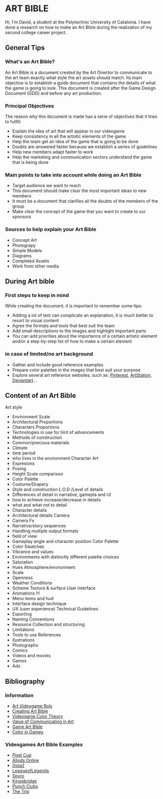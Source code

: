 # ART BIBLE

Hi, I'm David, a student at the Polytechnic University of Catalonia. I have done a research on how to make an Art Bible during the realization of my second college career project.
## General Tips
### What's an Art Bible?

An Art Bible is a document created by the Art Director to communicate to the art team exactly what style the art assets should match. Its main objective is to establish a guide document that contains the details of what the game is going to look. This document is created after the Game Design Document (GDD) and before any art production. 

### Principal Objectives

The reason why this document is made has a serie of objectives that it tries to fulfill:
* Explain the idea of art that will appear in our videogame
* Keep consistency in all the artistic elements of the game
* Help the team get an idea of the game that is going to be done
* Doubts are answered faster because we establish a series of guidelines
* Help new members adapt faster to work
* Help the marketing and communication sectors understand the game that is being done
     
### Main points to take into account while doing an Art Bible
* Target audience we want to reach
* This document should make clear the most important ideas to new members
* It must be a document that clarifies all the doubts of the members of the group
* Make clear the concept of the game that you want to create to our sponsors
     
### Sources to help explain your Art Bible
* Concept Art
* Photograpy
* Simple Models
* Diagrams
* Completed Assets
* Work from other media
     
## During Art bible
### First steps to keep in mind

While creating the document, it is important to remember some tips:
* Adding a lot of text can complicate an explanation, it is much better to resort to visual content
* Agree the formats and tools that best suit the team
* Add small descriptions to the images and highlight important parts
* You can add priorities about the importance of a certain artistic element and/or a step-by-step list of how to make a certain element

### in case of limited/no art background
* Gather and include good reference examples
* Prepare color palettes in the images that best suit your purpose
* Explore several art reference websites, such as: [Pinterest](www.pinterest.com), [ArtStation](www.artstation.com), [Deviantart](https://www.deviantart.com/)...

## Content of an Art Bible
Art style
* Environment Scale
* Architectural Proportions
* Characters Proportions
* Technologies in use for hint of advancements
* Methods of construction
* Common/precious materials
* Climate
* time period
* who lives in the environment
Character Art
* Expresions
* Posing
* Height Scale comparison
* Color Palette
* Costume/Drapery
* Style and construction
L.O.D /Level of details
* Differences of detail in narrative, gamepla and UI
* how to achieve increase/decrease in details
* what and what not to detail
* Character details 
* Architectural details
Camera
* Camera Fx
* Narrative/story sequences
* Handling multiple output formats
* field of view
* Gameplay angle and character position
Color Palette
* Color Swatches
* Vibrance and values
* Environments with distinctly different palette choices
* Saturation 
* Hues
Atmosphere/environment
* Scale
* Openness
* Weather Conditions
* Scheme
Texture & surface
User interface
* Animations !!!
* Menu items and hud
* Interface design technique
* UX (user experience)
Technical Guidelines
* Exporting
* Naming Conventions
* Resource Collection and structuring 
* Limitations
* Tools to use
References
* Ilustrations
* Photographs
* Comics
* Videos and movies
* Games
* Ads

## Bibliography
### Information
* [Art Videogame Rols](https://www.devuego.es/blog/2015/05/08/roles-en-la-creacion-de-videojuegos-iii-el-arte/)
* [Creating Art Bible](https://www.gamedev.net/forums/topic/552212-creating-art-biblestyle-guide/)
* [Videogame Color Theory](https://danielrparente.wordpress.com/tag/direccion-de-arte-en-videojuegos/)
* [Value of Communicating in Art](https://www.gamasutra.com/blogs/AndreaCordella/20160711/276701/The_Value_of_Communication_in_Art_Outsourcing_Best_Practices_to_Ensure_Quality.php)
* [Game Art Bible](https://es.slideshare.net/pencillati/game-art-bible-secret-sauce-to-making-great-game-art)
* [Color in Games](https://www.gamasutra.com/blogs/HermanTulleken/20150729/249761/Color_in_Games.php)
### Videogames Art Bible Examples
* [Pixel Cup](http://lpc.opengameart.org/static/lpc-style-guide/index.html)
* [Allods Online](http://shurick.livejournal.com/195876.html)
* [Dota2](https://support.steampowered.com/kb/8700-SJKN-4322/dota-2-character-texture-guide)
* [LeagueofLegends](https://na.leagueoflegends.com/en/news/game-updates/features/dev-blog-defining-rifts-visual-style)
* [Spyro](https://www.gamasutra.com/view/feature/131581/lessons_in_color_theory_for_spyro_.php)
* [Kingsbridge](https://www.gamasutra.com/blogs/SamuliSnellman/20130702/194913/The_Art_of_Kingsbridge_Bridging_casual_to_core.php)
* [Punch Clubs](https://www.gamasutra.com/blogs/AlexNichiporchik/20161205/286829/Punch_Clubs_guide_to_Pixel_Art.php)
* [The Trip](http://www.roguearbiter.com/port/theTrip/The%20Trip%20-%20Art%20Bible.pdf)
